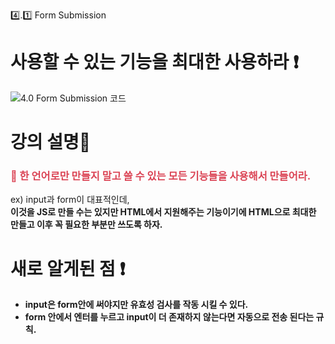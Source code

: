 4️⃣.1️⃣ Form Submission



<h1>사용할 수 있는 기능을 최대한 사용하라 ❗</h1>

![4.0 Form Submission 코드](https://raw.githubusercontent.com/JJIIIINN/image_save/master/img/4.0%20Form%20Submission%20%EC%BD%94%EB%93%9C-16533876195861.png)

<h1>강의 설명📜</h1>

<h3 style="color:#DB4455">🔑 한 언어로만 만들지 말고 쓸 수 있는 모든 기능들을 사용해서 만들어라.</h3>

<p>ex) input과 form이 대표적인데, 
    <br><b>이것을 JS로 만들 수는 있지만 HTML에서 지원해주는 기능이기에 HTML으로 최대한 만들고 이후 꼭 필요한 부분만 쓰도록 하자.</b></p>



<h1>새로 알게된 점 ❗</h1>

<ul><b>
    <li>input은 form안에 써야지만 유효성 검사를 작동 시킬 수 있다.</li>
    <li>form 안에서 엔터를 누르고 input이 더 존재하지 않는다면 자동으로 전송 된다는 규칙.</li>
    </b></ul>